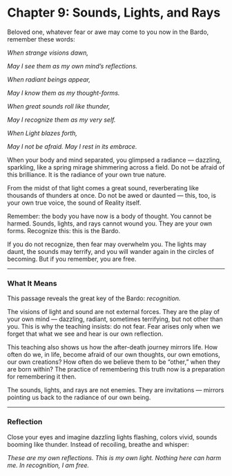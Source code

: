 # Chapter 9: Sounds, Lights, and Rays

Beloved one, whatever fear or awe may come to you now in the Bardo, remember these words:

*When strange visions dawn,*

*May I see them as my own mind’s reflections.*

*When radiant beings appear,*

*May I know them as my thought-forms.*

*When great sounds roll like thunder,*

*May I recognize them as my very self.*

*When Light blazes forth,*

*May I not be afraid. May I rest in its embrace.*

When your body and mind separated, you glimpsed a radiance — dazzling, sparkling, like a spring mirage shimmering across a field. Do not be afraid of this brilliance. It is the radiance of your own true nature.

From the midst of that light comes a great sound, reverberating like thousands of thunders at once. Do not be awed or daunted — this, too, is your own true voice, the sound of Reality itself.

Remember: the body you have now is a body of thought. You cannot be harmed. Sounds, lights, and rays cannot wound you. They are your own forms. Recognize this: this is the Bardo.

If you do not recognize, then fear may overwhelm you. The lights may daunt, the sounds may terrify, and you will wander again in the circles of becoming. But if you remember, you are free.

---

### What It Means

This passage reveals the great key of the Bardo: *recognition.*

The visions of light and sound are not external forces. They are the play of your own mind — dazzling, radiant, sometimes terrifying, but not other than you. This is why the teaching insists: do not fear. Fear arises only when we forget that what we see and hear is our own reflection.

This teaching also shows us how the after-death journey mirrors life. How often do we, in life, become afraid of our own thoughts, our own emotions, our own creations? How often do we believe them to be “other,” when they are born within? The practice of remembering this truth now is a preparation for remembering it then.

The sounds, lights, and rays are not enemies. They are invitations — mirrors pointing us back to the radiance of our own being.

---

### Reflection

Close your eyes and imagine dazzling lights flashing, colors vivid, sounds booming like thunder. Instead of recoiling, breathe and whisper:

*These are my own reflections.
This is my own light.
Nothing here can harm me.
In recognition, I am free.*
